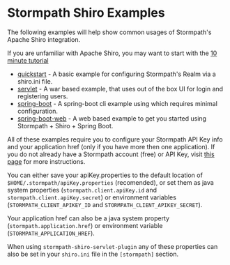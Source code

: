 Stormpath Shiro Examples
========================

The following examples will help show common usages of Stormpath's Apache Shiro integration.

If you are unfamiliar with Apache Shiro, you may want to start with the [10 minute tutorial](http://shiro.apache.org/10-minute-tutorial.html)

- [quickstart](./quickstart/README.md) - A basic example for configuring Stormpath's Realm via a shiro.ini file.
- [servlet](./servlet/README.md) - A war based example, that uses out of the box UI for login and registering users.
- [spring-boot](./spring-boot/README.md) - A spring-boot cli example using which requires minimal configuration.
- [spring-boot-web](./spring-boot-web/README.md) - A web based example to get you started using Stormpath + Shiro + Spring Boot.


All of these examples require you to configure your Stormpath API Key info and your application href (only if you have more then one application).
If you do not already have a Stormpath account (free) or API Key, visit [this page](http://docs.stormpath.com/java/quickstart/#get-an-api-key) for more instructions.

You can either save your apiKey.properties to the default location of `$HOME/.stormpath/apiKey.properties` (recomended), or set them 
as java system properties (`stormpath.client.apiKey.id` and `stormpath.client.apiKey.secret`) or environment variables (`STORMPATH_CLIENT_APIKEY_ID` and `STORMPATH_CLIENT_APIKEY_SECRET`).

Your application href can also be a java system property (`stormpath.application.href`) or environment variable (`STORMPATH_APPLICATION_HREF`).

When using `stormpath-shiro-servlet-plugin` any of these properties can also be set in your `shiro.ini` file in the `[stormpath]` section.